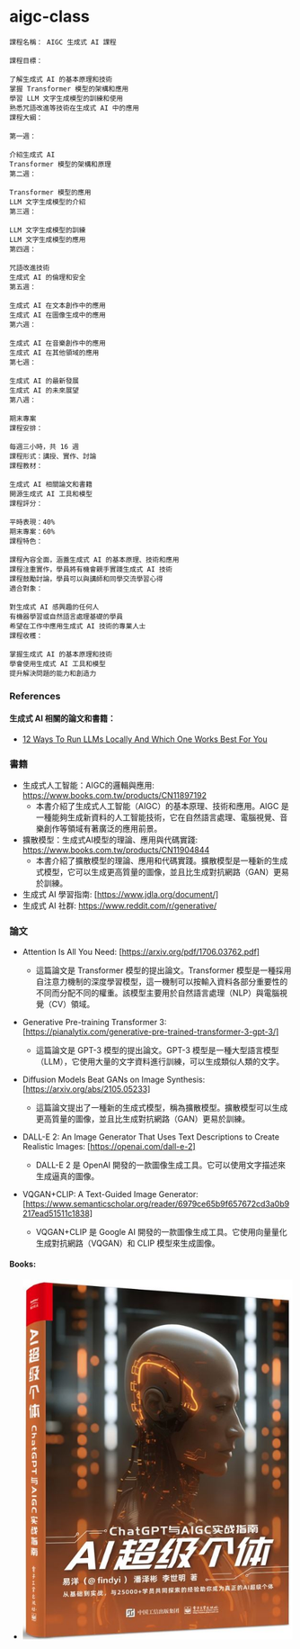 # aigc-class
```
課程名稱： AIGC 生成式 AI 課程

課程目標：

了解生成式 AI 的基本原理和技術
掌握 Transformer 模型的架構和應用
學習 LLM 文字生成模型的訓練和使用
熟悉咒語改進等技術在生成式 AI 中的應用
課程大綱：

第一週：

介紹生成式 AI
Transformer 模型的架構和原理
第二週：

Transformer 模型的應用
LLM 文字生成模型的介紹
第三週：

LLM 文字生成模型的訓練
LLM 文字生成模型的應用
第四週：

咒語改進技術
生成式 AI 的倫理和安全
第五週：

生成式 AI 在文本創作中的應用
生成式 AI 在圖像生成中的應用
第六週：

生成式 AI 在音樂創作中的應用
生成式 AI 在其他領域的應用
第七週：

生成式 AI 的最新發展
生成式 AI 的未來展望
第八週：

期末專案
課程安排：

每週三小時，共 16 週
課程形式：講授、實作、討論
課程教材：

生成式 AI 相關論文和書籍
開源生成式 AI 工具和模型
課程評分：

平時表現：40%
期末專案：60%
課程特色：

課程內容全面，涵蓋生成式 AI 的基本原理、技術和應用
課程注重實作，學員將有機會親手實踐生成式 AI 技術
課程鼓勵討論，學員可以與講師和同學交流學習心得
適合對象：

對生成式 AI 感興趣的任何人
有機器學習或自然語言處理基礎的學員
希望在工作中應用生成式 AI 技術的專業人士
課程收穫：

掌握生成式 AI 的基本原理和技術
學會使用生成式 AI 工具和模型
提升解決問題的能力和創造力
```
### References

#### 生成式 AI 相關的論文和書籍：
* [12 Ways To Run LLMs Locally And Which One Works Best For You](https://matilabs.ai/2024/02/07/run-llms-locally/?fbclid=IwAR3u5mCmzjLJLuWsPULuvsJQlV673FOlYuKAPV1ihth_fF5xgzVi0gdgxUg)
### 書籍

* 生成式人工智能：AIGC的邏輯與應用: https://www.books.com.tw/products/CN11897192
     * 本書介紹了生成式人工智能（AIGC）的基本原理、技術和應用。AIGC 是一種能夠生成新資料的人工智能技術，它在自然語言處理、電腦視覺、音樂創作等領域有著廣泛的應用前景。
* 擴散模型：生成式AI模型的理論、應用與代碼實踐: https://www.books.com.tw/products/CN11904844
     * 本書介紹了擴散模型的理論、應用和代碼實踐。擴散模型是一種新的生成式模型，它可以生成更高質量的圖像，並且比生成對抗網路（GAN）更易於訓練。
* 生成式 AI 學習指南: [https://www.jdla.org/document/]
* 生成式 AI 社群: https://www.reddit.com/r/generative/

### 論文

* Attention Is All You Need: [https://arxiv.org/pdf/1706.03762.pdf]
    * 這篇論文是 Transformer 模型的提出論文。Transformer 模型是一種採用自注意力機制的深度學習模型，這一機制可以按輸入資料各部分重要性的不同而分配不同的權重。該模型主要用於自然語言處理（NLP）與電腦視覺（CV）領域。

* Generative Pre-training Transformer 3: [https://pianalytix.com/generative-pre-trained-transformer-3-gpt-3/]
    * 這篇論文是 GPT-3 模型的提出論文。GPT-3 模型是一種大型語言模型（LLM），它使用大量的文字資料進行訓練，可以生成類似人類的文字。

* Diffusion Models Beat GANs on Image Synthesis: [https://arxiv.org/abs/2105.05233]
    * 這篇論文提出了一種新的生成式模型，稱為擴散模型。擴散模型可以生成更高質量的圖像，並且比生成對抗網路（GAN）更易於訓練。

* DALL-E 2: An Image Generator That Uses Text Descriptions to Create Realistic Images: [https://openai.com/dall-e-2]
    * DALL-E 2 是 OpenAI 開發的一款圖像生成工具。它可以使用文字描述來生成逼真的圖像。

* VQGAN+CLIP: A Text-Guided Image Generator: [https://www.semanticscholar.org/reader/6979ce65b9f657672cd3a0b9217ead51511c1838]
    * VQGAN+CLIP 是 Google AI 開發的一款圖像生成工具。它使用向量量化生成對抗網路（VQGAN）和 CLIP 模型來生成圖像。

#### Books:
* ![book](https://github.com/jumbokh/aigc-class/blob/main/images/book-1.JPG)
